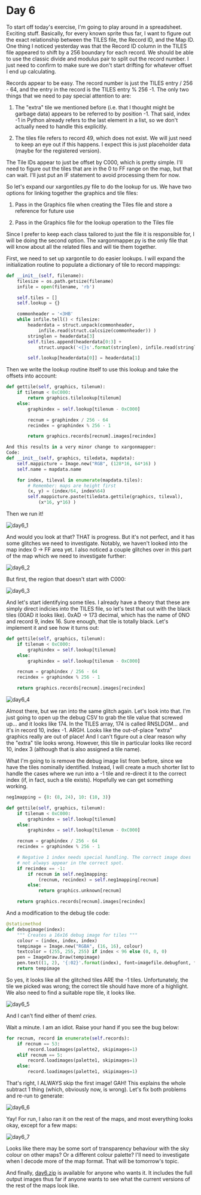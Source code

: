 # Day 6 #

To start off today's exercise, I'm going to play around in a 
spreadsheet. Exciting stuff. Basically, for every known sprite thus 
far, I want to figure out the exact relationship between the TILES 
file, the Record ID, and the Map ID. One thing I noticed yesterday was 
that the Record ID column in the TILES file appeared to shift by a 256 
boundary for each record. We should be able to use the classic divide 
and modulus pair to split out the record number. I just need to confirm 
to make sure we don't start drifting for whatever offset I end up 
calculating.

Records appear to be easy. The record number is just the TILES entry / 
256 - 64, and the entry in the record is the TILES entry % 256 -1. The 
only two things that we need to pay special attention to are:

1) The "extra" tile we mentioned before (i.e. that I thought might be 
   garbage data) appears to be referred to by position -1. That said, 
   index -1 in Python already refers to the last element in a list, so we 
   don't actually need to handle this explicitly.

2) The tiles file refers to record 49, which does not exist. We will 
   just need to keep an eye out if this happens. I expect this is just 
   placeholder data (maybe for the registered version).

The Tile IDs appear to just be offset by C000, which is pretty simple. 
I'll need to figure out the tiles that are in the 0 to FF range on the 
map, but that can wait. I'll just put an IF statement to avoid 
processing them for now.

So let's expand our xargontiles.py file to do the lookup for us. We 
have two options for linking together the graphics and tile files:

1) Pass in the Graphics file when creating the Tiles file and store a 
   reference for future use

2) Pass in the Graphics file for the lookup operation to the Tiles file

Since I prefer to keep each class tailored to just the file it is 
responsible for, I will be doing the second option. The xargonmapper.py 
is the only file that will know about all the related files and will 
tie them together.

First, we need to set up xargontile to do easier lookups. I will expand 
the initialization routine to populate a dictionary of tile to record 
mappings:

```py
def __init__(self, filename):
    filesize = os.path.getsize(filename)
    infile = open(filename, 'rb')

    self.tiles = []
    self.lookup = {}

    commonheader = '<3HB'
    while infile.tell() < filesize:
        headerdata = struct.unpack(commonheader,
            infile.read(struct.calcsize(commonheader)) )
        stringlen = headerdata[3]
        self.tiles.append(headerdata[0:3] +
            struct.unpack('<{}s'.format(stringlen), infile.read(stringlen)) )

        self.lookup[headerdata[0]] = headerdata[1]
```

Then we write the lookup routine itself to use this lookup and take the 
offsets into account:

```py
def gettile(self, graphics, tilenum):
    if tilenum < 0xC000:
        return graphics.tilelookup[tilenum]
    else:
        graphindex = self.lookup[tilenum - 0xC000]

        recnum = graphindex / 256 - 64
        recindex = graphindex % 256 - 1

        return graphics.records[recnum].images[recindex]

And this results in a very minor change to xargonmapper:
Code:
def __init__(self, graphics, tiledata, mapdata):
    self.mappicture = Image.new("RGB", (128*16, 64*16) )
    self.name = mapdata.name

    for index, tileval in enumerate(mapdata.tiles):
        # Remember: maps are height first
        (x, y) = (index/64, index%64)
        self.mappicture.paste(tiledata.gettile(graphics, tileval),
            (x*16, y*16) )
```

Then we run it!

![day6_1](images/day6_1.png)

And would you look at that? THAT is progress. But it's not perfect, and 
it has some glitches we need to investigate. Notably, we haven't looked 
into the map index 0 -> FF area yet. I also noticed a couple glitches 
over in this part of the map which we need to investigate further:

![day6_2](images/day6_2.png)

But first, the region that doesn't start with C000:

![day6_3](images/day6_3.png)

And let's start identifying some tiles. I already have a theory that 
these are simply direct indicies into the TILES file, so let's test 
that out with the black tiles (00AD it looks like). 0xAD -> 173 
decimal, which has the name of 0NO and record 9, index 16. Sure enough, 
that tile is totally black. Let's implement it and see how it turns 
out:

```py
def gettile(self, graphics, tilenum):
    if tilenum < 0xC000:
        graphindex = self.lookup[tilenum]
    else:
        graphindex = self.lookup[tilenum - 0xC000]

    recnum = graphindex / 256 - 64
    recindex = graphindex % 256 - 1

    return graphics.records[recnum].images[recindex]
```

![day6_4](images/day6_4.png)

Almost there, but we ran into the same glitch again. Let's look into 
that. I'm just going to open up the debug CSV to grab the tile value 
that screwed up... and it looks like 174. In the TILES array, 174 is 
called RNSLDGM... and it's in record 10, index -1. ARGH. Looks like the 
out-of-place "extra" graphics really are out of place! And I can't 
figure out a clear reason why the "extra" tile looks wrong. However, 
this tile in particular looks like record 10, index 3 (although that is 
also assigned a tile name).

What I'm going to is remove the debug image list from before, since we 
have the tiles nominally identified. Instead, I will create a much 
shorter list to handle the cases where we run into a -1 tile and 
re-direct it to the correct index (if, in fact, such a tile exists). 
Hopefully we can get something working.

```py
neg1mapping = {8: (8, 24), 10: (10, 3)}

def gettile(self, graphics, tilenum):
    if tilenum < 0xC000:
        graphindex = self.lookup[tilenum]
    else:
        graphindex = self.lookup[tilenum - 0xC000]

    recnum = graphindex / 256 - 64
    recindex = graphindex % 256 - 1

    # Negative 1 index needs special handling. The correct image does
    # not always appear in the correct spot.
    if recindex == -1:
        if recnum in self.neg1mapping:
            (recnum, recindex) = self.neg1mapping[recnum]
        else:
            return graphics.unknown[recnum]

    return graphics.records[recnum].images[recindex]
```

And a modification to the debug tile code:

```py
@staticmethod
def debugimage(index):
    """ Creates a 16x16 debug image for tiles """
    colour = (index, index, index)
    tempimage = Image.new("RGBA", (16, 16), colour)
    textcolor = (255, 255, 255) if index < 96 else (0, 0, 0)
    pen = ImageDraw.Draw(tempimage)
    pen.text((1, 2), '{:02}'.format(index), font=imagefile.debugfont, fill=textcolor)
    return tempimage
```

So yes, it looks like all the glitched tiles ARE the -1 tiles. 
Unfortunately, the tile we picked was wrong; the correct tile should 
have more of a highlight. We also need to find a suitable rope tile, it 
looks like.

![day6_5](images/day6_5.png)

And I can't find either of them! *cries*.

Wait a minute. I am an idiot. Raise your hand if you see the bug below:

```py
for recnum, record in enumerate(self.records):
    if recnum == 53:
        record.loadimages(palette2, skipimages=1)
    elif recnum == 5:
        record.loadimages(palette1, skipimages=1)
    else:
        record.loadimages(palette1, skipimages=1)
```

That's right, I ALWAYS skip the first image! GAH! This explains the 
whole subtract 1 thing (which, obviously now, is wrong). Let's fix both 
problems and re-run to generate:

![day6_6](images/day6_6.png)

Yay! For run, I also ran it on the rest of the maps, and most 
everything looks okay, except for a few maps:

![day6_7](images/day6_7.png)

Looks like there may be some sort of transparency behaviour with the 
sky colour on other maps? Or a different colour palette? I'll need to 
investigate when I decode more of the map format. That will be 
tomorrow's topic.

And finally, [day6.zip][day6] is available for anyone who wants it. It includes 
the full output images thus far if anyone wants to see what the current 
versions of the rest of the maps look like.

[day6]: http://www.zerker.ca/misc/xargon/day6.zip
